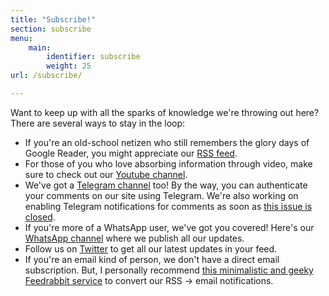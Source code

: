 ```yaml
---
title: "Subscribe!"
section: subscribe
menu:
    main:
        identifier: subscribe
        weight: 25
url: /subscribe/

---
```


Want to keep up with all the sparks of knowledge we're throwing out here? There are several ways to stay in the loop:

- If you're an old-school netizen who still remembers the glory days of Google Reader, you might appreciate our [RSS feed](https://devsparks.goooseman.dev/index.xml).
- For those of you who love absorbing information through video, make sure to check out our [Youtube channel](https://www.youtube.com/@Dev_Sparks).
- We've got a [Telegram channel](https://t.me/+xsHFeSD6HDhhMjRk) too! By the way, you can authenticate your comments on our site using Telegram. We're also working on enabling Telegram notifications for comments as soon as [this issue is closed](https://github.com/umputun/remark42/issues/830#issuecomment-1605291228).
- If you're more of a WhatsApp user, we've got you covered! Here's our [WhatsApp channel](https://chat.whatsapp.com/IB353IHFJR2AGLy7Xlxkg4) where we publish all our updates.
- Follow us on [Twitter](https://twitter.com/DevSparks) to get all our latest updates in your feed.
- If you're an email kind of person, we don't have a direct email subscription. But, I personally recommend [this minimalistic and geeky Feedrabbit service](https://feedrabbit.com/subscriptions) to convert our RSS -> email notifications.
